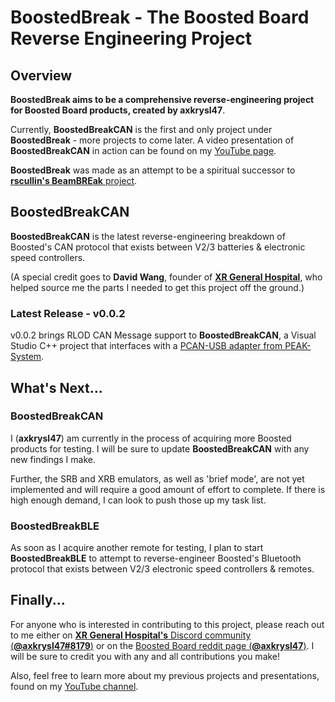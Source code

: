 # __BoostedBreak__ - The Boosted Board Reverse Engineering Project 
## Overview
__BoostedBreak aims to be a comprehensive reverse-engineering project for Boosted Board products, created by __axkrysl47____.

Currently, __BoostedBreakCAN__ is the first and only project under __BoostedBreak__ - more projects to come later. A video presentation of __BoostedBreakCAN__ in action can be found on my [YouTube page](https://www.youtube.com/watch?v=uVC6fjEU02M).

__BoostedBreak__ was made as an attempt to be a spiritual successor to [__rscullin's BeamBREak__ project](https://beambreak.org/).

## __BoostedBreakCAN__

__BoostedBreakCAN__ is the latest reverse-engineering breakdown of Boosted's CAN protocol that exists between V2/3 batteries & electronic speed controllers.

(A special credit goes to __David Wang__, founder of [__XR General Hospital__](https://www.xrgeneralhospital.com/), who helped source me the parts I needed to get this project off the ground.)

### Latest Release - v0.0.2
v0.0.2 brings RLOD CAN Message support to __BoostedBreakCAN__, a Visual Studio C++ project that interfaces with a [PCAN-USB adapter from PEAK-System](https://www.peak-system.com/PCAN-USB.199.0.html?&L=1).

## What's Next...

### __BoostedBreakCAN__

I (__axkrysl47__) am currently in the process of acquiring more Boosted products for testing. I will be sure to update __BoostedBreakCAN__ with any new findings I make.

Further, the SRB and XRB emulators, as well as 'brief mode', are not yet implemented and will require a good amount of effort to complete. If there is high enough demand, I can look to push those up my task list.

### __BoostedBreakBLE__

As soon as I acquire another remote for testing, I plan to start __BoostedBreakBLE__ to attempt to reverse-engineer Boosted's Bluetooth protocol that exists between V2/3 electronic speed controllers & remotes.

## Finally...

For anyone who is interested in contributing to this project, please reach out to me either on [__XR General Hospital's__ Discord community (__@axkrysl47#8179__)](https://www.xrgeneralhospital.com/) or on the [Boosted Board reddit page (__@axkrysl47__)](https://www.reddit.com/r/boostedboards/). I will be sure to credit you with any and all contributions you make!

Also, feel free to learn more about my previous projects and presentations, found on my [YouTube channel](https://www.youtube.com/channel/UCpVc9cm2N4pmNLKEEjk7v3w).
